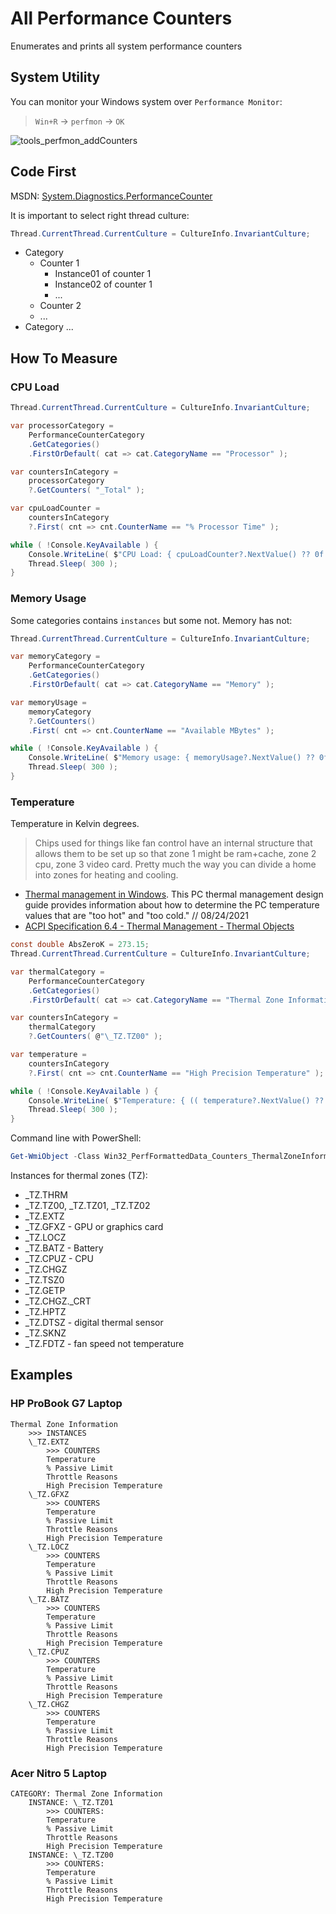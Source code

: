 # All Performance Counters

Enumerates and prints all system performance counters

## System Utility

You can monitor your Windows system over `Performance Monitor`:

> `Win+R` &rarr; `perfmon` &rarr; `OK`

![tools_perfmon_addCounters](https://user-images.githubusercontent.com/11328666/152036463-2d7cb2ae-4ef5-40ad-a990-5ffec048bf44.png)

## Code First

MSDN: [System.Diagnostics.PerformanceCounter](https://docs.microsoft.com/en-us/dotnet/api/system.diagnostics.performancecounter?view=dotnet-plat-ext-6.0)

It is important to select right thread culture:

```c#
Thread.CurrentThread.CurrentCulture = CultureInfo.InvariantCulture;
```

- Category
  - Counter 1
    - Instance01 of counter 1
    - Instance02 of counter 1
    - ...
  - Counter 2
  - ...
- Category ...

## How To Measure

### CPU Load

```c#
Thread.CurrentThread.CurrentCulture = CultureInfo.InvariantCulture;

var processorCategory =
    PerformanceCounterCategory
    .GetCategories()
    .FirstOrDefault( cat => cat.CategoryName == "Processor" );

var countersInCategory =
    processorCategory
    ?.GetCounters( "_Total" );

var cpuLoadCounter =
    countersInCategory
    ?.First( cnt => cnt.CounterName == "% Processor Time" );

while ( !Console.KeyAvailable ) {
    Console.WriteLine( $"CPU Load: { cpuLoadCounter?.NextValue() ?? 0f }" );
    Thread.Sleep( 300 );
}
```

### Memory Usage

Some categories contains `instances` but some not. Memory has not:

```c#
Thread.CurrentThread.CurrentCulture = CultureInfo.InvariantCulture;

var memoryCategory =
    PerformanceCounterCategory
    .GetCategories()
    .FirstOrDefault( cat => cat.CategoryName == "Memory" );

var memoryUsage =
    memoryCategory
    ?.GetCounters()
    .First( cnt => cnt.CounterName == "Available MBytes" );

while ( !Console.KeyAvailable ) {
    Console.WriteLine( $"Memory usage: { memoryUsage?.NextValue() ?? 0f } MBytes" );
    Thread.Sleep( 300 );
}
```

### Temperature

Temperature in Kelvin degrees.

> Chips used for things like fan control have an internal structure that allows them to be set up so that zone 1 might be ram+cache,
            zone 2 cpu,
            zone 3 video card. Pretty much the way you can divide a home into zones for heating and cooling.

- [Thermal management in Windows](https://docs.microsoft.com/en-us/windows-hardware/design/device-experiences/design-guide). This PC thermal management design guide provides information about how to determine the PC temperature values that are "too hot" and "too cold." // 08/24/2021
- [ACPI Specification 6.4 - Thermal Management - Thermal Objects](https://uefi.org/specs/ACPI/6.4/11_Thermal_Management/thermal-objects.html?highlight=tzd)

```c#
const double AbsZeroK = 273.15;
Thread.CurrentThread.CurrentCulture = CultureInfo.InvariantCulture;

var thermalCategory =
    PerformanceCounterCategory
    .GetCategories()
    .FirstOrDefault( cat => cat.CategoryName == "Thermal Zone Information" );

var countersInCategory =
    thermalCategory
    ?.GetCounters( @"\_TZ.TZ00" );

var temperature =
    countersInCategory
    ?.First( cnt => cnt.CounterName == "High Precision Temperature" ); // "Temperature"

while ( !Console.KeyAvailable ) {
    Console.WriteLine( $"Temperature: { (( temperature?.NextValue() ?? AbsZeroK * 10.0 ) / 10.0 - AbsZeroK):0.#} °C" );
    Thread.Sleep( 300 );
}
```

Command line with PowerShell:

```powershell
Get-WmiObject -Class Win32_PerfFormattedData_Counters_ThermalZoneInformation |Select-Object Name,Temperature
```

Instances for thermal zones (TZ):

- \_TZ.THRM
- \_TZ.TZ00, \_TZ.TZ01, \_TZ.TZ02
- \_TZ.EXTZ
- \_TZ.GFXZ - GPU or graphics card
- \_TZ.LOCZ
- \_TZ.BATZ - Battery
- \_TZ.CPUZ - CPU
- \_TZ.CHGZ
- \_TZ.TSZ0
- \_TZ.GETP
- \_TZ.CHGZ._CRT
- \_TZ.HPTZ
- \_TZ.DTSZ - digital thermal sensor
- \_TZ.SKNZ
- \_TZ.FDTZ - fan speed not temperature

## Examples

### HP ProBook G7 Laptop

```plain
Thermal Zone Information
    >>> INSTANCES
    \_TZ.EXTZ
        >>> COUNTERS
        Temperature
        % Passive Limit
        Throttle Reasons
        High Precision Temperature
    \_TZ.GFXZ
        >>> COUNTERS
        Temperature
        % Passive Limit
        Throttle Reasons
        High Precision Temperature
    \_TZ.LOCZ
        >>> COUNTERS
        Temperature
        % Passive Limit
        Throttle Reasons
        High Precision Temperature
    \_TZ.BATZ
        >>> COUNTERS
        Temperature
        % Passive Limit
        Throttle Reasons
        High Precision Temperature
    \_TZ.CPUZ
        >>> COUNTERS
        Temperature
        % Passive Limit
        Throttle Reasons
        High Precision Temperature
    \_TZ.CHGZ
        >>> COUNTERS
        Temperature
        % Passive Limit
        Throttle Reasons
        High Precision Temperature
```

### Acer Nitro 5 Laptop

```plain
CATEGORY: Thermal Zone Information
    INSTANCE: \_TZ.TZ01
        >>> COUNTERS:
        Temperature
        % Passive Limit
        Throttle Reasons
        High Precision Temperature
    INSTANCE: \_TZ.TZ00
        >>> COUNTERS:
        Temperature
        % Passive Limit
        Throttle Reasons
        High Precision Temperature
```
